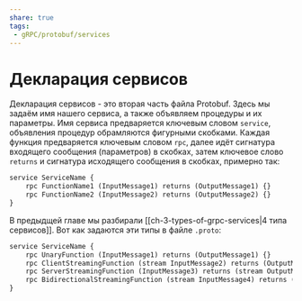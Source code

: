 ```yaml
---
share: true
tags:
 - gRPC/protobuf/services
---
```

# Декларация сервисов
Декларация сервисов - это вторая часть файла Protobuf. Здесь мы задаём имя нашего сервиса, а также объявляем процедуры и их параметры. Имя сервиса предваряется ключевым словом `service`, объявления процедур обрамляются фигурными скобками. Каждая функция предваряется ключевым словом `rpc`, далее идёт сигнатура входящего сообщения (параметров) в скобках, затем ключевое слово `returns` и сигнатура исходящего сообщения в скобках, примерно так:
```protobuf
service ServiceName {
	rpc FunctionName1 (InputMessage1) returns (OutputMessage1) {}
	rpc FunctionName2 (InputMessage2) returns (OutputMessage2) {}
}
```
В предыдщей главе мы разбирали [[ch-3-types-of-grpc-services|4 типа сервисов]]. Вот как задаются эти типы в файле `.proto`:
```protobuf
service ServiceName {
	rpc UnaryFunction (InputMessage1) returns (OutputMessage1) {}
	rpc ClientStreamingFunction (stream InputMessage2) returns (OutputMessage2) {}
	rpc ServerStreamingFunction (InputMessage3) returns (stream OutputMessage3) {}
	rpc BidirectionalStreamingFunction (stream InputMessage4) returns (stream OutputMessage4) {}
}
```
